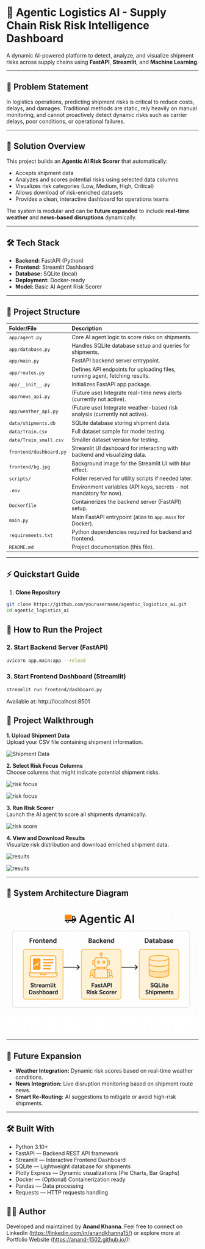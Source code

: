 # 🚛 Agentic Logistics AI - Supply Chain Risk Risk Intelligence Dashboard

A dynamic AI-powered platform to detect, analyze, and visualize shipment risks across supply chains using **FastAPI**, **Streamlit**, and **Machine Learning**.

---

## 📖 Problem Statement

In logistics operations, predicting shipment risks is critical to reduce costs, delays, and damages. Traditional methods are static, rely heavily on manual monitoring, and cannot proactively detect dynamic risks such as carrier delays, poor conditions, or operational failures.

---

## 🚀 Solution Overview

This project builds an **Agentic AI Risk Scorer** that automatically:

- Accepts shipment data
- Analyzes and scores potential risks using selected data columns
- Visualizes risk categories (Low, Medium, High, Critical)
- Allows download of risk-enriched datasets
- Provides a clean, interactive dashboard for operations teams

The system is modular and can be **future expanded** to include **real-time weather** and **news-based disruptions** dynamically.

---

## 🛠️ Tech Stack

- **Backend:** FastAPI (Python)
- **Frontend:** Streamlit Dashboard
- **Database:** SQLite (local)
- **Deployment:** Docker-ready
- **Model:** Basic AI Agent Risk Scorer

---

## 📁 Project Structure

| Folder/File | Description |
|:-----------|:------------|
| `app/agent.py` | Core AI agent logic to score risks on shipments. |
| `app/database.py` | Handles SQLite database setup and queries for shipments. |
| `app/main.py` | FastAPI backend server entrypoint. |
| `app/routes.py` | Defines API endpoints for uploading files, running agent, fetching results. |
| `app/__init__.py` | Initializes FastAPI app package. |
| `app/news_api.py` | (Future use) Integrate real-time news alerts (currently not active). |
| `app/weather_api.py` | (Future use) Integrate weather-based risk analysis (currently not active). |
| `data/shipments.db` | SQLite database storing shipment data. |
| `data/Train.csv` | Full dataset sample for model testing. |
| `data/Train_small.csv` | Smaller dataset version for testing. |
| `frontend/dashboard.py` | Streamlit UI dashboard for interacting with backend and visualizing data. |
| `frontend/bg.jpg` | Background image for the Streamlit UI with blur effect. |
| `scripts/` | Folder reserved for utility scripts if needed later. |
| `.env` | Environment variables (API keys, secrets - not mandatory for now). |
| `Dockerfile` | Containerizes the backend server (FastAPI) setup. |
| `main.py` | Main FastAPI entrypoint (alias to `app.main` for Docker). |
| `requirements.txt` | Python dependencies required for backend and frontend. |
| `README.md` | Project documentation (this file). |

---

## ⚡ Quickstart Guide

1. **Clone Repository**
```bash
git clone https://github.com/yourusername/agentic_logistics_ai.git
cd agentic_logistics_ai
```


## 🚀 How to Run the Project

### 2. Start Backend Server (FastAPI)

```bash
uvicorn app.main:app --reload
```

### 3. Start Frontend Dashboard (Streamlit)

```bash
streamlit run frontend/dashboard.py
```

Available at: http://localhost:8501

## 📸 Project Walkthrough

**1. Upload Shipment Data**  
Upload your CSV file containing shipment information.

![Shipment Data](documentation/one.png)

**2. Select Risk Focus Columns**  
Choose columns that might indicate potential shipment risks.

![risk focus](documentation/two.png)

![risk focus](documentation/three.png)

**3. Run Risk Scorer**  
Launch the AI agent to score all shipments dynamically.

![risk score](documentation/six.png)

**4. View and Download Results**  
Visualize risk distribution and download enriched shipment data.

![results](documentation/four.png)

![results](documentation/five.png)

---

## 🧩 System Architecture Diagram

![System Architecture](documentation/system_diagram.png)

---

## 🌟 Future Expansion

- **Weather Integration:** Dynamic risk scores based on real-time weather conditions.
- **News Integration:** Live disruption monitoring based on shipment route news.
- **Smart Re-Routing:** AI suggestions to mitigate or avoid high-risk shipments.

---

## 🛠️ Built With

- Python 3.10+
- FastAPI — Backend REST API framework
- Streamlit — Interactive Frontend Dashboard
- SQLite — Lightweight database for shipments
- Plotly Express — Dynamic visualizations (Pie Charts, Bar Graphs)
- Docker — (Optional) Containerization ready
- Pandas — Data processing
- Requests — HTTP requests handling

## 👨‍💻 Author
Developed and maintained by **Anand Khanna**.
Feel free to connect on LinkedIn (https://linkedin.com/in/anandkhanna15/) or explore more at Portfolio Website (https://anand-1502.github.io/)!

